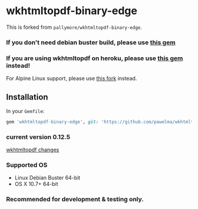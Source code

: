 # wkhtmltopdf-binary-edge
This is forked from `pallymore/wkhtmltopdf-binary-edge`.

### If you don't need debian buster build, please use [this gem](https://github.com/pallymore/wkhtmltopdf-binary-edge)

### If you are using wkhtmltopdf on heroku, please use [this gem](https://github.com/rposborne/wkhtmltopdf-heroku) instead!

For Alpine Linux support, please use [this fork](https://github.com/khalilgharbaoui/wkhtmltopdf-binary-edge-alpine) instead.

## Installation
In your `Gemfile`:

```ruby
gem 'wkhtmltopdf-binary-edge', git: 'https://github.com/pawelma/wkhtmltopdf-binary-edge'
```

### current version 0.12.5
[wkhtmltopdf changes](https://github.com/wkhtmltopdf/wkhtmltopdf/releases/tag/0.12.5)

### Supported OS

* Linux Debian Buster   64-bit
* OS X 10.7+            64-bit

### Recommended for development & testing only.
